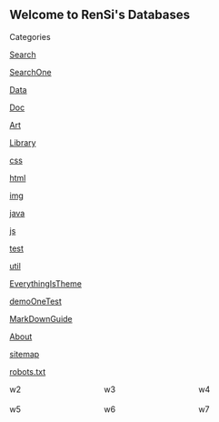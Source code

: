 ## Welcome to RenSi's Databases

Categories

[Search](search.md)

[SearchOne](stok.md)

[Data](Data/index.md)

[Doc](Doc/index.md)

[Art](/Art/index.md)

[Library](Library/index.md)

[css](css/index.md)

[html](html/index.md)

[img](img/index.md)

[java](java/index.md)

[js](js/index.md)

[test](test/index.md)

[util](util/index.md)

[EverythingIsTheme](demo.md)

[demoOneTest](demoOne.md)

[MarkDownGuide](https://www.appinn.com/markdown/)

[About](About/index.md)

[sitemap](sitemap.xml)

[robots.txt](robots.txt)

<div>

<div style="position：relative;float:left;width:33%;height:35px;">w2</div>

<div style="position：relative;float:left;width:33%;height:35px;">w3</div>

<div style="position：relative;float:left;width:33%;height:35px;">w4</div>

<div style="position：relative;float:left;width:33%;height:35px;">w5</div>

<div style="position：relative;float:left;width:33%;height:35px;">w6</div>

<div>w7</div>

</div>

